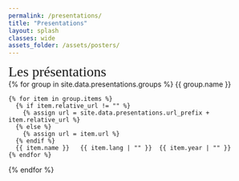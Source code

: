 ```yaml
---
permalink: /presentations/
title: "Presentations"
layout: splash
classes: wide
assets_folder: /assets/posters/
---
```

<div>
  <span style="font-size:2em;font-family: 'Source Sans Pro, sans-serif;font-weight: bold;">Les présentations</span>

</div>
{% for group in site.data.presentations.groups %}
{{ group.name }}

    {% for item in group.items %}
      {% if item.relative_url != "" %}
        {% assign url = site.data.presentations.url_prefix + item.relative_url %}
      {% else %}
        {% assign url = item.url %}
      {% endif %}
      {{ item.name }}   {{ item.lang | "" }}  {{ item.year | "" }}
    {% endfor %}

{% endfor %}
